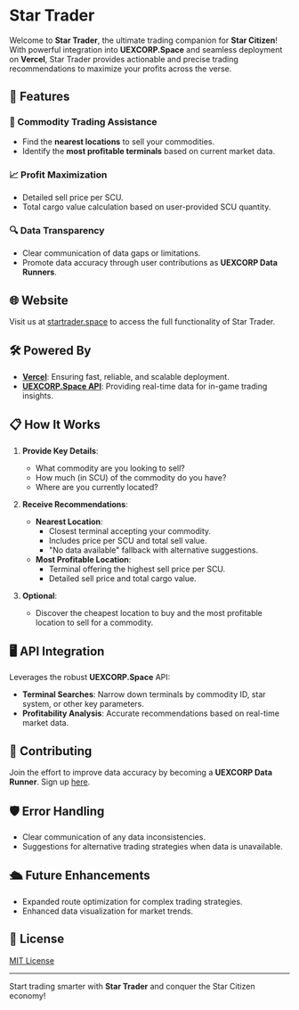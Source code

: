 # Star Trader

Welcome to **Star Trader**, the ultimate trading companion for **Star Citizen**! With powerful integration into **UEXCORP.Space** and seamless deployment on **Vercel**, Star Trader provides actionable and precise trading recommendations to maximize your profits across the verse.

## 🚀 Features

### 🛒 Commodity Trading Assistance
- Find the **nearest locations** to sell your commodities.
- Identify the **most profitable terminals** based on current market data.

### 📈 Profit Maximization
- Detailed sell price per SCU.
- Total cargo value calculation based on user-provided SCU quantity.

### 🔍 Data Transparency
- Clear communication of data gaps or limitations.
- Promote data accuracy through user contributions as **UEXCORP Data Runners**.

## 🌐 Website
Visit us at [startrader.space](https://startrader.space) to access the full functionality of Star Trader.

## 🛠️ Powered By
- **[Vercel](https://vercel.com/)**: Ensuring fast, reliable, and scalable deployment.
- **[UEXCORP.Space API](https://uexcorp.space/)**: Providing real-time data for in-game trading insights.

## 📋 How It Works

1. **Provide Key Details**:
   - What commodity are you looking to sell?
   - How much (in SCU) of the commodity do you have?
   - Where are you currently located?

2. **Receive Recommendations**:
   - **Nearest Location**:
     - Closest terminal accepting your commodity.
     - Includes price per SCU and total sell value.
     - "No data available" fallback with alternative suggestions.
   - **Most Profitable Location**:
     - Terminal offering the highest sell price per SCU.
     - Detailed sell price and total cargo value.

3. **Optional**:
   - Discover the cheapest location to buy and the most profitable location to sell for a commodity.

## 🖥️ API Integration
Leverages the robust **UEXCORP.Space** API:

- **Terminal Searches**: Narrow down terminals by commodity ID, star system, or other key parameters.
- **Profitability Analysis**: Accurate recommendations based on real-time market data.

## 🤝 Contributing
Join the effort to improve data accuracy by becoming a **UEXCORP Data Runner**. Sign up [here](https://uexcorp.space/data/signup).

## 🛡️ Error Handling
- Clear communication of any data inconsistencies.
- Suggestions for alternative trading strategies when data is unavailable.

## 🛳️ Future Enhancements
- Expanded route optimization for complex trading strategies.
- Enhanced data visualization for market trends.

## 📜 License
[MIT License](LICENSE)

---
Start trading smarter with **Star Trader** and conquer the Star Citizen economy!

